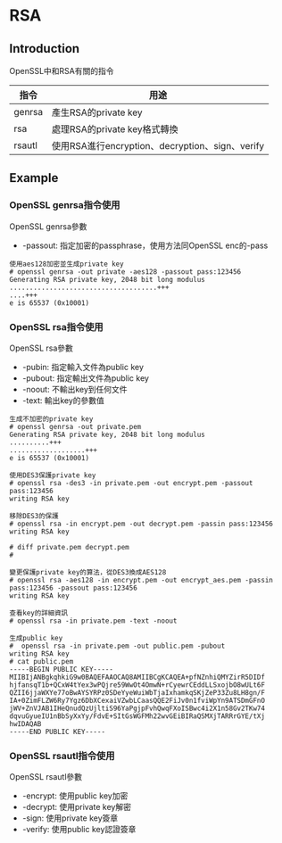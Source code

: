 # RSA
## Introduction

OpenSSL中和RSA有關的指令

| 指令 | 用途 |
|---|---|
| genrsa | 產生RSA的private key |
| rsa | 處理RSA的private key格式轉換 |
| rsautl | 使用RSA進行encryption、decryption、sign、verify |

## Example
### OpenSSL genrsa指令使用
OpenSSL genrsa參數
* -passout: 指定加密的passphrase，使用方法同OpenSSL enc的-pass
```console
使用aes128加密並生成private key
# openssl genrsa -out private -aes128 -passout pass:123456
Generating RSA private key, 2048 bit long modulus
.....................................+++
....+++
e is 65537 (0x10001)
```

### OpenSSL rsa指令使用
OpenSSL rsa參數
* -pubin: 指定輸入文件為public key
* -pubout: 指定輸出文件為public key
* -noout: 不輸出key到任何文件
* -text: 輸出key的參數值
```console
生成不加密的private key
# openssl genrsa -out private.pem
Generating RSA private key, 2048 bit long modulus
..........+++
...................+++
e is 65537 (0x10001)

使用DES3保護private key
# openssl rsa -des3 -in private.pem -out encrypt.pem -passout pass:123456
writing RSA key

移除DES3的保護
# openssl rsa -in encrypt.pem -out decrypt.pem -passin pass:123456
writing RSA key

# diff private.pem decrypt.pem
#

變更保護private key的算法，從DES3換成AES128
# openssl rsa -aes128 -in encrypt.pem -out encrypt_aes.pem -passin pass:123456 -passout pass:123456
writing RSA key

查看key的詳細資訊
# openssl rsa -in private.pem -text -noout

生成public key
#  openssl rsa -in private.pem -out public.pem -pubout
writing RSA key
# cat public.pem
-----BEGIN PUBLIC KEY-----
MIIBIjANBgkqhkiG9w0BAQEFAAOCAQ8AMIIBCgKCAQEA+pfNZnhiQMYZirR5DIDf
hjfansqT1b+QCxW4tYex3wPQjre59WwOt4OmwN+rCyewrCEddLLSxojbO8wULt6F
QZII6jjaWXYe77oBwAYSYRPz0SDeYyeWuiWbTjaIxhamkqSKjZeP33Zu8LH8gn/F
IA+0ZimFLZW6Ry7Ygz6DbXCexaiVZwbLCaasQQE2FiJv0n1fviWpYn9ATSDmGFnO
jWV+ZnVJAB1IHeQnudQzUjltiS96YaPgjpFvhQwqFXoISBwc4i2X1n58Gv2TKw74
dqvuGyueIU1nBbSyXxYy/FdvE+SItGsWGFMh22wvGEiBIRaQSMXjTARRrGYE/tXj
hwIDAQAB
-----END PUBLIC KEY-----
```

### OpenSSL rsautl指令使用
OpenSSL rsautl參數
* -encrypt: 使用public key加密
* -decrypt: 使用private key解密
* -sign: 使用private key簽章
* -verify: 使用public key認證簽章
```console
```
